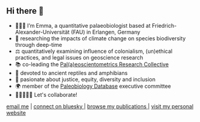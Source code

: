## Hi there 👋

- 👩🏻‍💻 I’m Emma, a quantitative palaeobiologist based at Friedrich-Alexander-Universität (FAU) in Erlangen, Germany
- 🦕 researching the impacts of climate change on species biodiversity through deep-time
- ⚖️ quantitatively examining influence of colonialism, (un)ethical practices, and legal issues on geoscience research
- 📚 co-leading the <a href="https://paleoscientometrics.github.io/">Pal(a)eoscientometrics Research Collective</a>
- 🦎 devoted to ancient reptiles and amphibians 
- 🔬 pasionate about justice, equity, diversity and inclusion
- 🌍 member of the <a href="https://paleobiodb.org/#/">Paleobiology Database</a> executive committee
- 👩🏻‍🤝‍👩🏽 Let's collaborate!

<p> 
    <a href="mailto:dunne.emma.m@gmail.com">email me</a> | <a href="https://bsky.app/profile/alisoncribb.bsky.social" target="_blank"> connect on bluesky </a> | <a href="https://scholar.google.co.uk/citations?user=-_S3H7cAAAAJ&hl=en" target="_blank"> browse my publications </a> | <a href="https://emmadunne.github.io" target="_blank"> visit my personal website</a>
</p>
